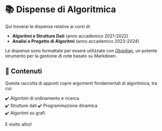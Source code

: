 # 📚 Dispense di Algoritmica
Qui troverai le dispense relative ai corsi di:

- **Algoritmi e Strutture Dati** (anno accademico 2021-2022)
- **Analisi e Progetto di Algoritmi** (anno accademico 2023-2024)

Le dispense sono formattate per essere utilizzate con [Obsidian](https://obsidian.md/), un potente strumento per la gestione di note basato su Markdown.

## 📖 Contenuti
Questa raccolta di appunti copre argomenti fondamentali di algoritmica, tra cui:

✔️ Algoritmi di ordinamento e ricerca  
✔️ Strutture dati 
✔️ Programmazione dinamica  
✔️ Algoritmi su grafi 

E molto altro!